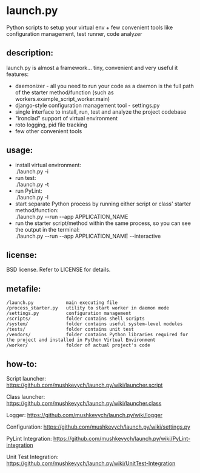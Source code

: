 launch.py
=========

Python scripts to setup your virtual env + few convenient tools like configuration management, test runner, code analyzer

## description: ##

launch.py is almost a framework... tiny, convenient and very useful
it features:
* daemonizer - all you need to run your code as a daemon is the full path of the starter method/function (such as workers.example_script_worker.main)
* django-style configuration management tool - settings.py
* single interface to install, run, test and analyze the project codebase
* "ironclad" support of virtual environment 
* roto logging, pid file tracking
* few other convenient tools

## usage: ##

* install virtual environment:  
./launch.py -i
* run test:   
./launch.py -t
* run PyLint:   
./launch.py -l
* start separate Python process by running either script or class' starter method/function:  
./launch.py --run --app APPLICATION_NAME
* run the starter script/method within the same process, so you can see the output in the terminal:  
./launch.py --run --app APPLICATION_NAME --interactive

## license: ##

BSD license. Refer to LICENSE for details.

## metafile: ##

    /launch.py            main executing file  
    /process_starter.py   utility to start worker in daemon mode  
    /settings.py          configuration management  
    /scripts/             folder contains shell scripts  
    /system/              folder contains useful system-level modules  
    /tests/               folder contains unit test  
    /vendors/             folder contains Python libraries required for the project and installed in Python Virtual Environment  
    /worker/              folder of actual project's code  

## how-to: ##

Script launcher: https://github.com/mushkevych/launch.py/wiki/launcher.script  

Class launcher: https://github.com/mushkevych/launch.py/wiki/launcher.class  

Logger: https://github.com/mushkevych/launch.py/wiki/logger  

Configuration: https://github.com/mushkevych/launch.py/wiki/settings.py

PyLint Integration: https://github.com/mushkevych/launch.py/wiki/PyLint-integration

Unit Test Integration: https://github.com/mushkevych/launch.py/wiki/UnitTest-Integration
